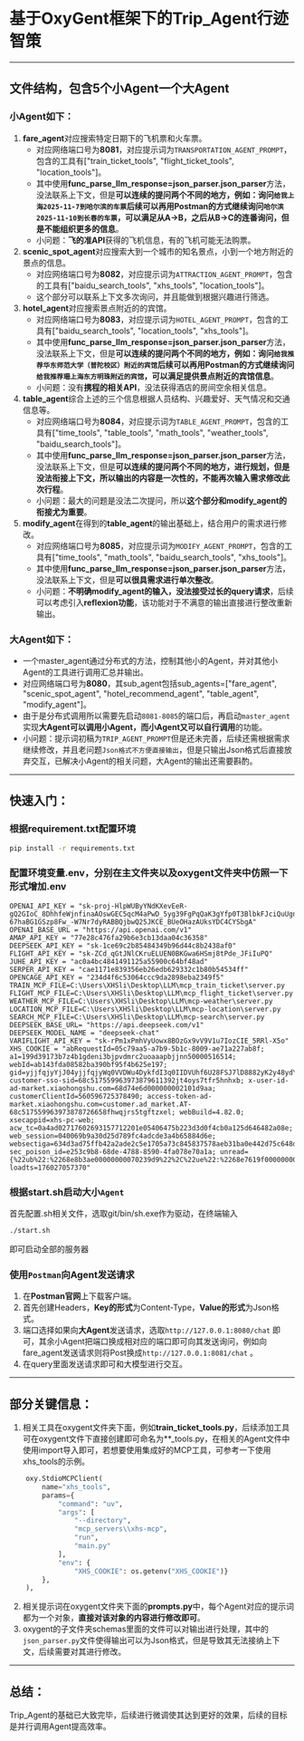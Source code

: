 # 基于OxyGent框架下的Trip_Agent行迹智策

---
## 文件结构，包含5个小Agent一个大Agent
### 小Agent如下：
1. **fare_agent**对应搜索特定日期下的飞机票和火车票。
    * 对应网络端口号为**8081**，对应提示词为`TRANSPORTATION_AGENT_PROMPT`，包含的工具有["train_ticket_tools", "flight_ticket_tools", "location_tools"]。
    * 其中使用**func_parse_llm_response=json_parser.json_parser**方法，没法联系上下文，但是**可以连续的提问两个不同的地方，例如：询问`给我上海2025-11-7到哈尔滨的车票`后续可以再用Postman的方式继续询问`哈尔滨2025-11-10到长春的车票`，可以满足从A->B，之后从B->C的连番询问，但是不能组织更多的信息**。
    * 小问题：**飞的准API**获得的飞机信息，有的飞机可能无法购票。
2. **scenic_spot_agent**对应搜索大到一个城市的知名景点，小到一个地方附近的景点的信息。
    * 对应网络端口号为**8082**，对应提示词为`ATTRACTION_AGENT_PROMPT`，包含的工具有["baidu_search_tools", "xhs_tools", "location_tools"]。
    * 这个部分可以联系上下文多次询问，并且能做到根据兴趣进行筛选。
3. **hotel_agent**对应搜索景点附近的的宾馆。
    * 对应网络端口号为**8083**，对应提示词为`HOTEL_AGENT_PROMPT`，包含的工具有["baidu_search_tools", "location_tools", "xhs_tools"]。
    * 其中使用**func_parse_llm_response=json_parser.json_parser**方法，没法联系上下文，但是**可以连续的提问两个不同的地方，例如：询问`给我推荐华东师范大学（普陀校区）附近的宾馆`后续可以再用Postman的方式继续询问`给我推荐珊上海东方明珠附近的宾馆`，可以满足提供景点附近的宾馆信息**。
    * 小问题：没有**携程的相关API**，没法获得酒店的房间空余相关信息。
4. **table_agent**综合上述的三个信息根据人员结构、兴趣爱好、天气情况和交通信息等。
    * 对应网络端口号为**8084**，对应提示词为`TABLE_AGENT_PROMPT`，包含的工具有["time_tools", "table_tools", "math_tools", "weather_tools", "baidu_search_tools"]。
    * 其中使用**func_parse_llm_response=json_parser.json_parser**方法，没法联系上下文，但是**可以连续的提问两个不同的地方，进行规划，但是没法衔接上下文，所以输出的内容是一次性的，不能再次输入需求修改此次行程**。
    * 小问题：最大的问题是没法二次提问，所以**这个部分和modify_agent的衔接尤为重要**。
5. **modify_agent**在得到的**table_agent**的输出基础上，结合用户的需求进行修改。
    * 对应网络端口号为**8085**，对应提示词为`MODIFY_AGENT_PROMPT`，包含的工具有["time_tools", "math_tools", "baidu_search_tools", "xhs_tools"]。
    * 其中使用**func_parse_llm_response=json_parser.json_parser**方法，没法联系上下文，但是**可以很具需求进行单次整改**。
    * 小问题：**不明确modify_agent的输入，没法接受过长的query请求**，后续可以考虑引入**reflexion功能**，该功能对于不满意的输出直接进行整改重新输出。
### 大Agent如下：
* 一个master_agent通过分布式的方法，控制其他小的Agent，并对其他小Agent的工具进行调用汇总并输出。
* 对应网络端口号为**8080**，其sub_agent包括sub_agents=["fare_agent", "scenic_spot_agent", "hotel_recommend_agent", "table_agent", "modify_agent"]。
* 由于是分布式调用所以需要先启动`8081-8085`的端口后，再启动`master_agent`实现**大Agent可以调用小Agent，而小Agent又可以自行调用**的功能。
* 小问题：提示词初稿为`TRIP_AGENT_PROMPT`但是还未完善，后续还需根据需求继续修改，并且老问题`Json格式不方便直接输出`，但是只输出Json格式后直接放弃交互，已解决小Agent的相关问题，大Agent的输出还需要斟酌。
---
## 快速入门：
### 根据requirement.txt配置环境
```bash
pip install -r requirements.txt
```
### 配置环境变量.env，分别在主文件夹以及oxygent文件夹中仿照一下形式增加.env
```
OPENAI_API_KEY = "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"
OPENAI_BASE_URL = "https://api.openai.com/v1"
AMAP_API_KEY = "77e28c476fa29b6e3cb13daa04c36358"
DEEPSEEK_API_KEY = "sk-1ce69c2b85484349b96d44c8b2438af0"
FLIGHT_API_KEY = "sk-ZCd_qGtJNlCKruELUEN0BKGwa6HSmj8tPde_JFiIuPQ"
JUHE_API_KEY = "ac0a4bc4841491125a55900c64bf48ad"
SERPER_API_KEY = "cae1171e839356eb26edb629332c1b80b54534ff"
OPENCAGE_API_KEY = "234d4f6c53064ccc9da2898eba2349f5"
TRAIN_MCP_FILE=C:\Users\XHSli\Desktop\LLM\mcp_train_ticket\server.py
FLIGHT_MCP_FILE=C:\Users\XHSli\Desktop\LLM\mcp_flight_ticket\server.py
WEATHER_MCP_FILE=C:\Users\XHSli\Desktop\LLM\mcp-weather\server.py
LOCATION_MCP_FILE=C:\Users\XHSli\Desktop\LLM\mcp-location\server.py
SEARCH_MCP_FILE=C:\Users\XHSli\Desktop\LLM\mcp-search\server.py
DEEPSEEK_BASE_URL= "https://api.deepseek.com/v1"
DEEPSEEK_MODEL_NAME = "deepseek-chat"
VARIFLIGHT_API_KEY = "sk-rPm1xPmhVyUowx8BOzGx9vV9V1u7IozCIE_5RRl-X5o"
XHS_COOKIE = "abRequestId=05c79aa5-a7b9-5b1c-8009-ae71a227ab8f; a1=199d39173b7z4b1gdeni3bjpvdmrc2uoaaapbjjnn50000516514; webId=ab143fda08582ba390bf95f4b625e197; gid=yjjfqjyYjJ04yjjfqjyWq0VVDWu4DykfdI3q0IIDVUhf6U28FSJ7lD8882yK2y48ydY00WJy; customer-sso-sid=68c517559963973879611392jt4oys7tfr5hnhxb; x-user-id-ad-market.xiaohongshu.com=68d74e6d000000002101d9aa; customerClientId=560596725378490; access-token-ad-market.xiaohongshu.com=customer.ad_market.AT-68c517559963973878726658fhwqjrs5tgftzxel; webBuild=4.82.0; xsecappid=xhs-pc-web; acw_tc=0a4ad02717602693157712201e05406475b223d3d0f4cb0a125d646482a08e; web_session=040069b9a30d25d789fc4adcde3a4b65884d6e; websectiga=634d3ad75ffb42a2ade2c5e1705a73c845837578aeb31ba0e442d75c648da36a; sec_poison_id=e253c9b8-68de-4788-8590-4fa078e70a1a; unread={%22ub%22:%2268e8b3ae00000000070239d9%22%2C%22ue%22:%2268e7619f0000000007031e28%22%2C%22uc%22:31}; loadts=176027057370"
```
### 根据start.sh启动大小`Agent`
首先配置.sh相关文件，选取git/bin/sh.exe作为驱动，在终端输入
```bash
./start.sh
```
即可启动全部的服务器
### 使用`Postman`向**Agent**发送请求
1. 在**Postman官网**上下载客户端。
2. 首先创建Headers，**Key的形式**为Content-Type，**Value的形式**为Json格式。
3. 端口选择如果向**大Agent**发送请求，选取`http://127.0.0.1:8080/chat` 即可，其余小Agent把端口换成相对应的端口即可向其发送询问，例如向fare_agent发送请求则将Post换成`http://127.0.0.1:8081/chat` 。
4. 在query里面发送请求即可和大模型进行交互。
---
## 部分关键信息：
1. 相关工具在oxygent文件夹下面，例如**train_ticket_tools.py**，后续添加工具可在oxygent文件下直接创建即可命名为**_tools.py，在相关的Agent文件中使用import导入即可，若想要使用集成好的MCP工具，可参考一下使用xhs_tools的示例。
```python
    oxy.StdioMCPClient(
        name="xhs_tools",
        params={
            "command": "uv",
            "args": [
                "--directory",
                "mcp_servers\\xhs-mcp",
                "run",
                "main.py"
            ],
            "env": {
                "XHS_COOKIE": os.getenv("XHS_COOKIE")}
        },
    ),
```
2. 相关提示词在oxygent文件夹下面的**prompts.py**中，每个Agent对应的提示词都为一个对象，**直接对该对象的内容进行修改即可**。
3. oxygent的子文件夹schemas里面的文件可以对输出进行处理，其中的`json_parser.py`文件使得输出可以为Json格式，但是导致其无法接纳上下文，后续需要对其进行修改。
---
## 总结：
Trip_Agent的基础已大致完毕，后续进行微调使其达到更好的效果，后续的目标是并行调用Agent提高效率。